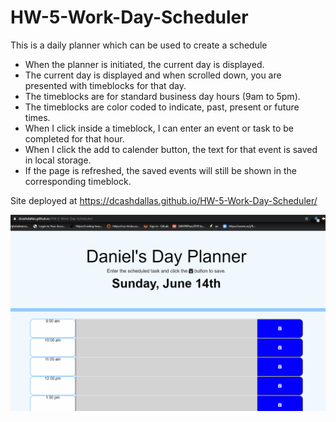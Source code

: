 # HW-5-Work-Day-Scheduler

This is a daily planner which can be used to create a schedule

- When the planner is initiated, the current day is displayed.
- The current day is displayed and when scrolled down, you are presented with timeblocks for that day.
- The timeblocks are for standard business day hours (9am to 5pm).
- The timeblocks are color coded to indicate, past, present or future times.
- When I click inside a timeblock, I can enter an event or task to be completed for that hour. 
- When I click the add to calender button, the text for that event is saved in local storage. 
- If the page is refreshed, the saved events will still be shown in the corresponding timeblock. 

Site deployed at https://dcashdallas.github.io/HW-5-Work-Day-Scheduler/

![work day scheduler demo gif](https://github.com/dcashdallas/HW-5-Work-Day-Scheduler/blob/master/workdayscheduler.gif?raw=true)
